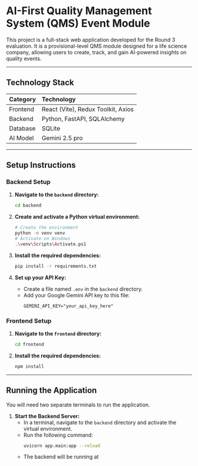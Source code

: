 # AI-First Quality Management System (QMS) Event Module

This project is a full-stack web application developed for the Round 3 evaluation. It is a provisional-level QMS module designed for a life science company, allowing users to create, track, and gain AI-powered insights on quality events.

---

## Technology Stack

| Category  | Technology                               |
| :-------- | :--------------------------------------- |
| Frontend  | React (Vite), Redux Toolkit, Axios       |
| Backend   | Python, FastAPI, SQLAlchemy              |
| Database  | SQLite                                   |
| AI Model  | Gemini 2.5 pro                           |

---

## Setup Instructions

### Backend Setup

1.  **Navigate to the `backend` directory:**
    ```bash
    cd backend
    ```

2.  **Create and activate a Python virtual environment:**
    ```bash
    # Create the environment
    python -m venv venv
    # Activate on Windows
    .\venv\Scripts\Activate.ps1
    ```

3.  **Install the required dependencies:**
    ```bash
    pip install -r requirements.txt
    ```

4.  **Set up your API Key:**
    -   Create a file named `.env` in the `backend` directory.
    -   Add your Google Gemini API key to this file:
        ```
        GEMINI_API_KEY="your_api_key_here"
        ```

### Frontend Setup

1.  **Navigate to the `frontend` directory:**
    ```bash
    cd frontend
    ```

2.  **Install the required dependencies:**
    ```bash
    npm install
    ```

---

## Running the Application

You will need two separate terminals to run the application.

1.  **Start the Backend Server:**
    -   In a terminal, navigate to the `backend` directory and activate the virtual environment.
    -   Run the following command:
        ```bash
        uvicorn app.main:app --reload
        ```
    -   The backend will be running at
